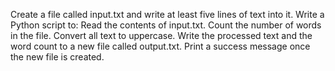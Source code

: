 Create a file called input.txt and write at least five lines of text into it.
Write a Python script to:
Read the contents of input.txt.
Count the number of words in the file.
Convert all text to uppercase.
Write the processed text and the word count to a new file called output.txt.
Print a success message once the new file is created.
